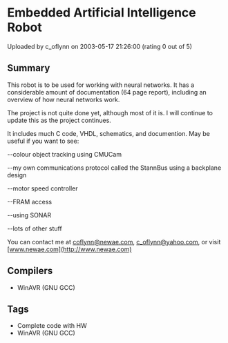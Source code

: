 # Embedded Artificial Intelligence Robot

Uploaded by c_oflynn on 2003-05-17 21:26:00 (rating 0 out of 5)

## Summary

This robot is to be used for working with neural networks. It has a considerable amount of documentation (64 page report), including an overview of how neural networks work. 


The project is not quite done yet, although most of it is. I will continue to update this as the project continues.


It includes much C code, VHDL, schematics, and documention. May be useful if you want to see:


--colour object tracking using CMUCam  

--my own communications protocol called the StannBus using a backplane design  

--motor speed controller  

--FRAM access  

--using SONAR  

--lots of other stuff


You can contact me at [coflynn@newae.com](mailto:coflynn@newae.com), [c\_oflynn@yahoo.com](mailto:c_oflynn@yahoo.com), or visit [www.newae.com](http://www.newae.com)

## Compilers

- WinAVR (GNU GCC)

## Tags

- Complete code with HW
- WinAVR (GNU GCC)
